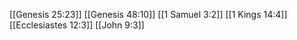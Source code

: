 [[Genesis 25:23]]
[[Genesis 48:10]]
[[1 Samuel 3:2]]
[[1 Kings 14:4]]
[[Ecclesiastes 12:3]]
[[John 9:3]]
